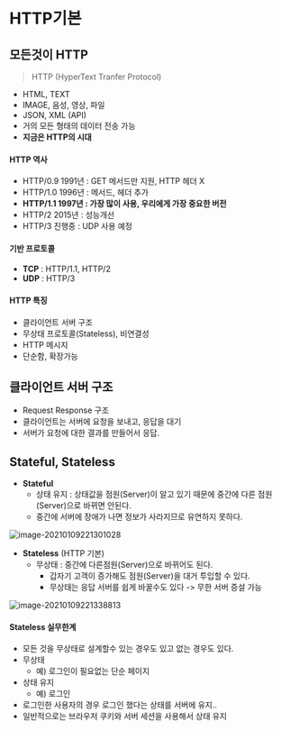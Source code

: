 # HTTP기본

## 모든것이 HTTP

> HTTP (HyperText Tranfer Protocol)

* HTML, TEXT
* IMAGE, 음성, 영상, 파일
* JSON, XML (API)
* 거의 모든 형태의 데이터 전송 가능
* **지금은 HTTP의 시대**



#### HTTP 역사

* HTTP/0.9 1991년 : GET 메서드만 지원, HTTP 헤더 X
* HTTP/1.0 1996년 : 메서드, 헤더 추가
* **HTTP/1.1 1997년 : 가장 많이 사용, 우리에게 가장 중요한 버전**
* HTTP/2 2015년 : 성능개선
* HTTP/3 진행중 : UDP 사용 예정



#### 기반 프로토콜

* **TCP** : HTTP/1.1, HTTP/2
* **UDP** : HTTP/3



#### HTTP 특징

* 클라이언트 서버 구조
* 무상태 프로토콜(Stateless), 비연결성
* HTTP 메시지
* 단순함, 확장가능

 

## 클라이언트 서버 구조

* Request Response 구조
* 클라이언트는 서버에 요청을 보내고, 응답을 대기
* 서버가 요청에 대한 결과를 만들어서 응답.



## Stateful, Stateless

* **Stateful**
  * 상태 유지 : 상태값을 점원(Server)이 알고 있기 때문에 중간에 다른 점원(Server)으로 바뀌면 안된다.
  * 중간에 서버에 장애가 나면 정보가 사라지므로 유연하지 못하다.

![image-20210109221301028](http://www.jimbae.com:59005/image/3)



* **Stateless** (HTTP 기본)
  * 무상태 : 중간에 다른점원(Server)으로 바뀌어도 된다.
    * 갑자기 고객이 증가해도 점원(Server)을 대거 투입할 수 있다.
    * 무상태는 응답 서버를 쉽게 바꿀수도 있다 -> 무한 서버 증설 가능

![image-20210109221338813](http://www.jimbae.com:59005/image/4)



#### Stateless 실무한계

* 모든 것을 무상태로 설계할수 있는 경우도 있고 없는 경우도 있다.
* 무상태
  * 예) 로그인이 필요없는 단순 페이지
* 상태 유지
  * 예) 로그인
* 로그인한 사용자의 경우 로그인 했다는 상태를 서버에 유지..
* 일반적으로는 브라우저 쿠키와 서버 세션을 사용해서 상태 유지